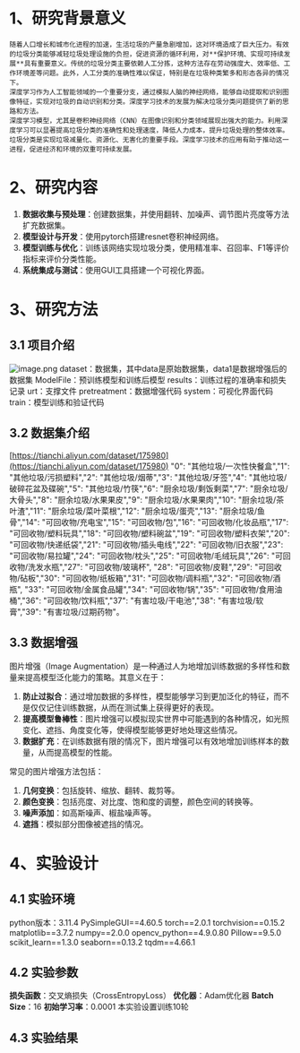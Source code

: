 # 1、研究背景意义
    随着人口增长和城市化进程的加速，生活垃圾的产量急剧增加，这对环境造成了巨大压力。有效的垃圾分类能够减轻垃圾处理设施的负担，促进资源的循环利用，对**保护环境、实现可持续发展**具有重要意义。传统的垃圾分类主要依赖人工分拣，这种方法存在劳动强度大、效率低、工作环境差等问题。此外，人工分类的准确性难以保证，特别是在垃圾种类繁多和形态各异的情况下。
    深度学习作为人工智能领域的一个重要分支，通过模拟人脑的神经网络，能够自动提取和识别图像特征，实现对垃圾的自动识别和分类。深度学习技术的发展为解决垃圾分类问题提供了新的思路和方法。
    深度学习模型，尤其是卷积神经网络（CNN）在图像识别和分类领域展现出强大的能力。利用深度学习可以显著提高垃圾分类的准确性和处理速度，降低人力成本，提升垃圾处理的整体效率。
    垃圾分类是实现垃圾减量化、资源化、无害化的重要手段。深度学习技术的应用有助于推动这一进程，促进经济和环境的双重可持续发展。
# 2、研究内容

1. **数据收集与预处理**：创建数据集，并使用翻转、加噪声、调节图片亮度等方法扩充数据集。
2. **模型设计与开发**：使用pytorch搭建resnet卷积神经网络。
3. **模型训练与优化**：训练该网络实现垃圾分类，使用精准率、召回率、F1等评价指标来评价分类性能。
4. **系统集成与测试**：使用GUI工具搭建一个可视化界面。
# 3、研究方法
## 3.1 项目介绍
![image.png](https://cdn.nlark.com/yuque/0/2024/png/32532598/1719840337929-14034a44-9d91-4ff8-9157-854874d7235e.png#averageHue=%23f2f5f8&clientId=u1f41880a-176e-4&from=paste&height=479&id=uccbacfca&originHeight=599&originWidth=450&originalType=binary&ratio=1.25&rotation=0&showTitle=false&size=44745&status=done&style=none&taskId=uf4933281-5959-4611-b177-0fbbef26697&title=&width=360)
dataset：数据集，其中data是原始数据集，data1是数据增强后的数据集
ModelFile：预训练模型和训练后模型
results：训练过程的准确率和损失记录
urt：支撑文件
pretreatment：数据增强代码
system：可视化界面代码
train：模型训练和验证代码
## 3.2 数据集介绍
[https://tianchi.aliyun.com/dataset/175980](https://tianchi.aliyun.com/dataset/175980)
"0": "其他垃圾/一次性快餐盒","1": "其他垃圾/污损塑料","2": "其他垃圾/烟蒂","3": "其他垃圾/牙签","4": "其他垃圾/破碎花盆及碟碗","5": "其他垃圾/竹筷","6": "厨余垃圾/剩饭剩菜","7": "厨余垃圾/大骨头","8": "厨余垃圾/水果果皮","9": "厨余垃圾/水果果肉","10": "厨余垃圾/茶叶渣","11": "厨余垃圾/菜叶菜根","12": "厨余垃圾/蛋壳","13": "厨余垃圾/鱼骨","14": "可回收物/充电宝","15": "可回收物/包","16": "可回收物/化妆品瓶","17": "可回收物/塑料玩具","18": "可回收物/塑料碗盆","19": "可回收物/塑料衣架","20": "可回收物/快递纸袋","21": "可回收物/插头电线","22": "可回收物/旧衣服","23": "可回收物/易拉罐","24": "可回收物/枕头","25": "可回收物/毛绒玩具","26": "可回收物/洗发水瓶","27": "可回收物/玻璃杯",
"28": "可回收物/皮鞋","29": "可回收物/砧板","30": "可回收物/纸板箱","31": "可回收物/调料瓶","32": "可回收物/酒瓶",
"33": "可回收物/金属食品罐","34": "可回收物/锅","35": "可回收物/食用油桶","36": "可回收物/饮料瓶","37": "有害垃圾/干电池","38": "有害垃圾/软膏","39": "有害垃圾/过期药物"。
## 3.3 数据增强
图片增强（Image Augmentation）是一种通过人为地增加训练数据的多样性和数量来提高模型泛化能力的策略。其意义在于：

1. **防止过拟合**：通过增加数据的多样性，模型能够学习到更加泛化的特征，而不是仅仅记住训练数据，从而在测试集上获得更好的表现。
2. **提高模型鲁棒性**：图片增强可以模拟现实世界中可能遇到的各种情况，如光照变化、遮挡、角度变化等，使得模型能够更好地处理这些情况。
3. **数据扩充**：在训练数据有限的情况下，图片增强可以有效地增加训练样本的数量，从而提高模型的性能。

常见的图片增强方法包括：

1. **几何变换**：包括旋转、缩放、翻转、裁剪等。
2. **颜色变换**：包括亮度、对比度、饱和度的调整，颜色空间的转换等。
3. **噪声添加**：如高斯噪声、椒盐噪声等。
4. **遮挡**：模拟部分图像被遮挡的情况。
# 4、实验设计
## 4.1 实验环境
python版本：3.11.4
PySimpleGUI==4.60.5
torch==2.0.1
torchvision==0.15.2
matplotlib==3.7.2
numpy==2.0.0
opencv_python==4.9.0.80
Pillow==9.5.0
scikit_learn==1.3.0
seaborn==0.13.2
tqdm==4.66.1
## 4.2 实验参数
**损失函数**：交叉熵损失（CrossEntropyLoss）
**优化器**：Adam优化器
**Batch Size**：16
**初始学习率**：0.0001
本实验设置训练10轮
## 4.3  实验结果

